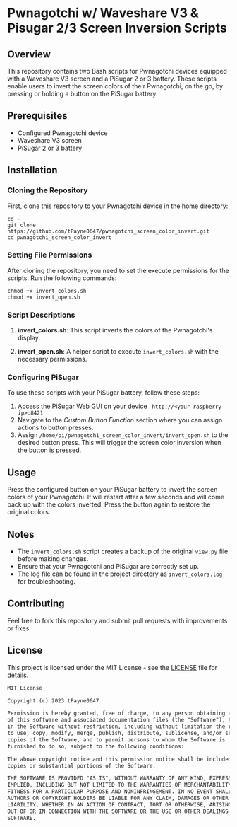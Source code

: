 # Pwnagotchi w/ Waveshare V3 & Pisugar 2/3 Screen Inversion Scripts

## Overview
This repository contains two Bash scripts for Pwnagotchi devices equipped with a Waveshare V3 screen and a PiSugar 2 or 3 battery. These scripts enable users to invert the screen colors of their Pwnagotchi, on the go, by pressing or holding a button on the PiSugar battery.

## Prerequisites
- Configured Pwnagotchi device
- Waveshare V3 screen
- PiSugar 2 or 3 battery

## Installation

### Cloning the Repository
First, clone this repository to your Pwnagotchi device in the home directory:
```
cd ~
git clone https://github.com/tPayne0647/pwnagotchi_screen_color_invert.git
cd pwnagotchi_screen_color_invert
```

### Setting File Permissions
After cloning the repository, you need to set the execute permissions for the scripts. Run the following commands:
```
chmod +x invert_colors.sh
chmod +x invert_open.sh
```

### Script Descriptions

1. **invert_colors.sh**: This script inverts the colors of the Pwnagotchi's display.


2. **invert_open.sh**: A helper script to execute `invert_colors.sh` with the necessary permissions.

### Configuring PiSugar
To use these scripts with your PiSugar battery, follow these steps:

1. Access the PiSugar Web GUI on your device ` http://<your raspberry ip>:8421`
2. Navigate to the *Custom Button Function* section where you can assign actions to button presses.
3. Assign `/home/pi/pwnagotchi_screen_color_invert/invert_open.sh` to the desired button press. This will trigger the screen color inversion when the button is pressed.

## Usage
Press the configured button on your PiSugar battery to invert the screen colors of your Pwnagotchi. It will restart after a few seconds and will come back up with the colors inverted. Press the button again to restore the original colors.

## Notes
- The `invert_colors.sh` script creates a backup of the original `view.py` file before making changes.
- Ensure that your Pwnagotchi and PiSugar are correctly set up.
- The log file can be found in the project directory as `invert_colors.log` for troubleshooting.

## Contributing
Feel free to fork this repository and submit pull requests with improvements or fixes.

## License

This project is licensed under the MIT License - see the [LICENSE](LICENSE) file for details.

```markdown
MIT License

Copyright (c) 2023 tPayne0647

Permission is hereby granted, free of charge, to any person obtaining a copy
of this software and associated documentation files (the "Software"), to deal
in the Software without restriction, including without limitation the rights
to use, copy, modify, merge, publish, distribute, sublicense, and/or sell
copies of the Software, and to permit persons to whom the Software is
furnished to do so, subject to the following conditions:

The above copyright notice and this permission notice shall be included in all
copies or substantial portions of the Software.

THE SOFTWARE IS PROVIDED "AS IS", WITHOUT WARRANTY OF ANY KIND, EXPRESS OR
IMPLIED, INCLUDING BUT NOT LIMITED TO THE WARRANTIES OF MERCHANTABILITY,
FITNESS FOR A PARTICULAR PURPOSE AND NONINFRINGEMENT. IN NO EVENT SHALL THE
AUTHORS OR COPYRIGHT HOLDERS BE LIABLE FOR ANY CLAIM, DAMAGES OR OTHER
LIABILITY, WHETHER IN AN ACTION OF CONTRACT, TORT OR OTHERWISE, ARISING FROM,
OUT OF OR IN CONNECTION WITH THE SOFTWARE OR THE USE OR OTHER DEALINGS IN THE
SOFTWARE.
```
